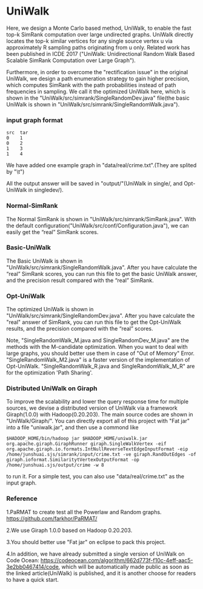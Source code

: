 UniWalk
=======
Here, we design a Monte Carlo based method, UniWalk, to enable the fast top-k SimRank computation over large undirected graphs. UniWalk directly locates the top-k similar vertices for any single source vertex u via approximately R sampling paths originating from u only. Related work has been published in ICDE 2017 ("UniWalk: Unidirectional Random Walk Based Scalable SimRank Computation over Large Graph").

Furthermore, in order to overcome the "rectification issue" in the original UniWalk, we design a path enumeration strategy to gain higher precision, which computes SimRank with the path probabilities instead of path frequencies in sampling. We call it the optimized UniWalk here, which is shown in the "UniWalk/src/simrank/SingleRandomDev.java" file(the basic UniWalk is shown in "UniWalk/src/simrank/SingleRandomWalk.java").

### input graph format
```
src  tar
0    1
0    2
1    3
1    4
```
We have added one example graph in "data/real/crime.txt".(They are splited by "\t")

All the output answer will be saved in "output/"(UniWalk in single/, and Opt-UniWalk in singledev/).

### Normal-SimRank
The Normal SimRank is shown in "UniWalk/src/simrank/SimRank.java". With the default configuration("UniWalk/src/conf/Configuration.java"), we can easily get the “real” SimRank scores.

### Basic-UniWalk
The Basic UniWalk is shown in "UniWalk/src/simrank/SingleRandomWalk.java". After you have calculate the “real” SimRank scores, you can run this file to get the basic UniWalk answer, and the precision result compared with the “real” SimRank.


### Opt-UniWalk
The optimized UniWalk is shown in "UniWalk/src/simrank/SingleRandomDev.java". After you have calculate the "real" answer of SimRank, you can run this file to get the Opt-UniWalk results, and the precision compared with the “real” scores.

Note, "SingleRandomWalk_M.java and SingleRandomDev_M.java" are the methods with the M-candidate optimization. When you want to deal with large graphs, you should better use them in case of "Out of Memory" Error. "SingleRandomWalk_M2.java" is a faster version of the implementation of Opt-UniWalk. "SingleRandomWalk_R.java and SingleRandomWalk_M_R" are for the optimization 'Path Sharing'.

### Distributed UniWalk on Giraph
To improve the scalability and lower the query response time for multiple sources, we devise a distributed version of UniWalk via a framework Giraph(1.0.0) with Hadoop(0.20.203). The main source codes are shown in "UniWalk/Giraph/". You can directly export all of this project with "Fat jar" into a file "uniwalk.jar", and then use a commond like 
```
$HADOOP_HOME/bin/hadoop jar $HADOOP_HOME/uniwalk.jar org.apache.giraph.GiraphRunner giraph.SingleWalkVertex -eif org.apache.giraph.io.formats.IntNullReverseTextEdgeInputFormat -eip /home/junshuai.sjs/simrank/input/crime.txt -ve giraph.RandOutEdges -of giraph.ioformat.SimilaritytVertexOutputFormat -op /home/junshuai.sjs/output/crime -w 8
```
to run it. For a simple test, you can also use "data/real/crime.txt" as the input graph.

### Reference
1.PaRMAT to create test all the Powerlaw and Random graphs. https://github.com/farkhor/PaRMAT/

2.We use Giraph 1.0.0 based on Hadoop 0.20.203. 

3.You should better use "Fat jar" on eclipse to pack this project.

4.In addition, we have already submitted a single version of UniWalk on Code Ocean: https://codeocean.com/algorithm/662d773f-f10c-4eff-aac5-3e2bb0467414/code, which will be automatically made public as soon as the linked article(UniWalk) is published, and it is another choose for readers to have a quick start.
